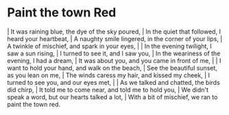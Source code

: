 Paint the town Red
==================

| It was raining blue, the dye of the sky poured,
| In the quiet that followed, I heard your heartbeat,
| A naughty smile lingered, in the corner of your lips,
| A twinkle of mischief, and spark in your eyes,
| 
| In the evening twilight, I saw a sun rising,
| I turned to see it, and I saw you,
| In the weariness of the evening, I had a dream,
| It was about you, and you came in front of me,
| 
| I want to hold your hand, and walk on the beach,
| See the beautiful sunset, as you lean on me,
| The winds caress my hair, and kissed my cheek,
| I turned to see you, and our eyes met,
| 
| As we talked and chatted, the birds did chirp,
| It told me to come near, and told me to hold you,
| We didn\'t speak a word, but our hearts talked a lot,
| With a bit of mischief, we ran to paint the town red.
